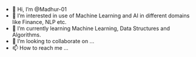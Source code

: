 - 👋 Hi, I’m @Madhur-01
- 👀 I’m interested in use of Machine Learning and AI in different domains like Finance, NLP etc.
- 🌱 I’m currently learning Machine Learning, Data Structures and Algorithms.
- 💞️ I’m looking to collaborate on ...
- 📫 How to reach me ...

<!---
Madhur-01/Madhur-01 is a ✨ special ✨ repository because its `README.md` (this file) appears on your GitHub profile.
You can click the Preview link to take a look at your changes.
--->
